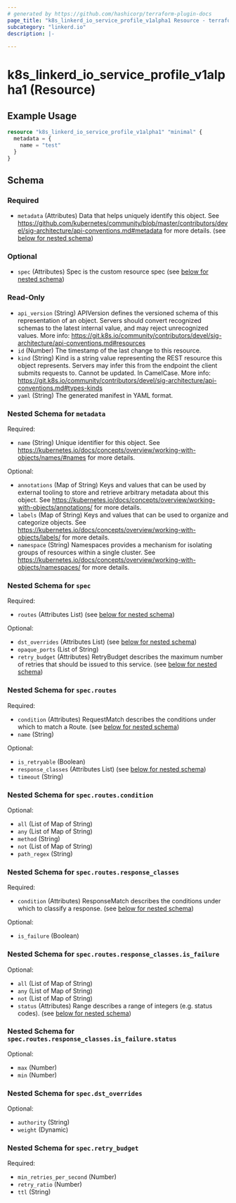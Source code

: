 ```yaml
---
# generated by https://github.com/hashicorp/terraform-plugin-docs
page_title: "k8s_linkerd_io_service_profile_v1alpha1 Resource - terraform-provider-k8s"
subcategory: "linkerd.io"
description: |-
  
---
```


# k8s_linkerd_io_service_profile_v1alpha1 (Resource)



## Example Usage

```terraform
resource "k8s_linkerd_io_service_profile_v1alpha1" "minimal" {
  metadata = {
    name = "test"
  }
}
```

<!-- schema generated by tfplugindocs -->
## Schema

### Required

- `metadata` (Attributes) Data that helps uniquely identify this object. See https://github.com/kubernetes/community/blob/master/contributors/devel/sig-architecture/api-conventions.md#metadata for more details. (see [below for nested schema](#nestedatt--metadata))

### Optional

- `spec` (Attributes) Spec is the custom resource spec (see [below for nested schema](#nestedatt--spec))

### Read-Only

- `api_version` (String) APIVersion defines the versioned schema of this representation of an object. Servers should convert recognized schemas to the latest internal value, and may reject unrecognized values. More info: https://git.k8s.io/community/contributors/devel/sig-architecture/api-conventions.md#resources
- `id` (Number) The timestamp of the last change to this resource.
- `kind` (String) Kind is a string value representing the REST resource this object represents. Servers may infer this from the endpoint the client submits requests to. Cannot be updated. In CamelCase. More info: https://git.k8s.io/community/contributors/devel/sig-architecture/api-conventions.md#types-kinds
- `yaml` (String) The generated manifest in YAML format.

<a id="nestedatt--metadata"></a>
### Nested Schema for `metadata`

Required:

- `name` (String) Unique identifier for this object. See https://kubernetes.io/docs/concepts/overview/working-with-objects/names/#names for more details.

Optional:

- `annotations` (Map of String) Keys and values that can be used by external tooling to store and retrieve arbitrary metadata about this object. See https://kubernetes.io/docs/concepts/overview/working-with-objects/annotations/ for more details.
- `labels` (Map of String) Keys and values that can be used to organize and categorize objects. See https://kubernetes.io/docs/concepts/overview/working-with-objects/labels/ for more details.
- `namespace` (String) Namespaces provides a mechanism for isolating groups of resources within a single cluster. See https://kubernetes.io/docs/concepts/overview/working-with-objects/namespaces/ for more details.


<a id="nestedatt--spec"></a>
### Nested Schema for `spec`

Required:

- `routes` (Attributes List) (see [below for nested schema](#nestedatt--spec--routes))

Optional:

- `dst_overrides` (Attributes List) (see [below for nested schema](#nestedatt--spec--dst_overrides))
- `opaque_ports` (List of String)
- `retry_budget` (Attributes) RetryBudget describes the maximum number of retries that should be issued to this service. (see [below for nested schema](#nestedatt--spec--retry_budget))

<a id="nestedatt--spec--routes"></a>
### Nested Schema for `spec.routes`

Required:

- `condition` (Attributes) RequestMatch describes the conditions under which to match a Route. (see [below for nested schema](#nestedatt--spec--routes--condition))
- `name` (String)

Optional:

- `is_retryable` (Boolean)
- `response_classes` (Attributes List) (see [below for nested schema](#nestedatt--spec--routes--response_classes))
- `timeout` (String)

<a id="nestedatt--spec--routes--condition"></a>
### Nested Schema for `spec.routes.condition`

Optional:

- `all` (List of Map of String)
- `any` (List of Map of String)
- `method` (String)
- `not` (List of Map of String)
- `path_regex` (String)


<a id="nestedatt--spec--routes--response_classes"></a>
### Nested Schema for `spec.routes.response_classes`

Required:

- `condition` (Attributes) ResponseMatch describes the conditions under which to classify a response. (see [below for nested schema](#nestedatt--spec--routes--response_classes--condition))

Optional:

- `is_failure` (Boolean)

<a id="nestedatt--spec--routes--response_classes--condition"></a>
### Nested Schema for `spec.routes.response_classes.is_failure`

Optional:

- `all` (List of Map of String)
- `any` (List of Map of String)
- `not` (List of Map of String)
- `status` (Attributes) Range describes a range of integers (e.g. status codes). (see [below for nested schema](#nestedatt--spec--routes--response_classes--is_failure--status))

<a id="nestedatt--spec--routes--response_classes--is_failure--status"></a>
### Nested Schema for `spec.routes.response_classes.is_failure.status`

Optional:

- `max` (Number)
- `min` (Number)





<a id="nestedatt--spec--dst_overrides"></a>
### Nested Schema for `spec.dst_overrides`

Optional:

- `authority` (String)
- `weight` (Dynamic)


<a id="nestedatt--spec--retry_budget"></a>
### Nested Schema for `spec.retry_budget`

Required:

- `min_retries_per_second` (Number)
- `retry_ratio` (Number)
- `ttl` (String)


